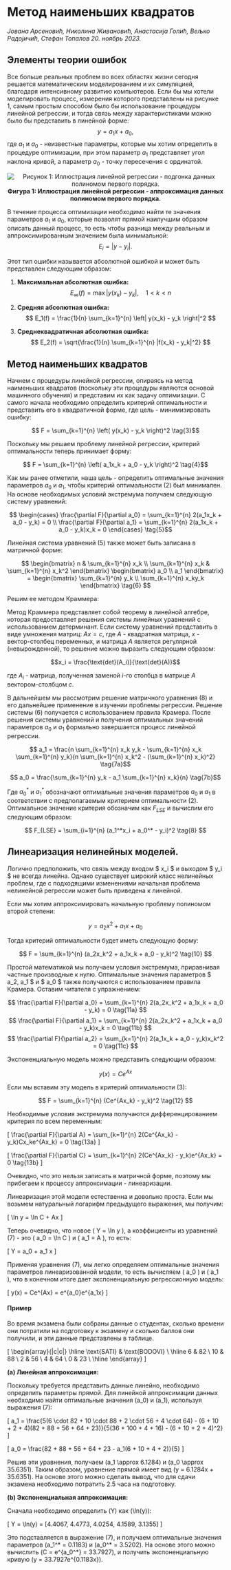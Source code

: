 # Метод наименьших квадратов
*Јована Арсеновић, Николина Живановић, Анастасија Голић,*
*Вељко Радојичић, Стефан Топалов*
*20. ноябрь 2023.*

## Элементы теории ошибок

Все больше реальных проблем во всех областях жизни сегодня решается математическим моделированием и их симуляцией, благодаря интенсивному развитию компьютеров. Если бы мы хотели моделировать процесс, измерения которого представлены на рисунке 1, самым простым способом было бы использование процедуры линейной регрессии, и тогда связь между характеристиками можно было бы представить в линейной форме:
$$ y = a_1x + a_0, \tag{1}$$
где $a_1$ и $a_0$ - неизвестные параметры, которые мы хотим определить в процедуре оптимизации, при этом параметр $a_1$ представляет угол наклона кривой, а параметр $a_0$ - точку пересечения с ординатой.
<center>

![**Рисунок 1:** Иллюстрация линейной регрессии - подгонка данных полиномом первого порядка.](leastSquaresMethod.jpeg)
**Фигура 1: Иллюстрация линейной регрессии - аппроксимация данных полиномом первого порядка.**
</center>

В течение процесса оптимизации необходимо найти те значения параметров $a_1$ и $a_0$, которые позволят прямой наилучшим образом описать данный процесс, то есть чтобы разница между реальным и аппроксимированным значением была минимальной:
$$ E_i = |y - y_i|. \tag{2}$$

Этот тип ошибки называется абсолютной ошибкой и может быть представлен следующим образом:

1. **Максимальная абсолютная ошибка:**
$$ E_\infty(f) = \max \left| y(x_k) - y_k \right|, \quad 1 < k < n $$

2. **Средняя абсолютная ошибка:**
$$ E_1(f) = \frac{1}{n} \sum_{k=1}^{n} \left| y(x_k) - y_k \right|^2 $$

3. **Среднеквадратичная абсолютная ошибка:**
$$ E_2(f) = \sqrt{\frac{1}{n} \sum_{k=1}^{n} |f(x_k) - y_k|^2} $$  

## Метод наименьших квадратов

Начнем с процедуры линейной регрессии, опираясь на метод наименьших квадратов (поскольку эти процедуры являются основой машинного обучения) и представим их как задачу оптимизации. С самого начала необходимо определить критерий оптимальности и представить его в квадратичной форме, где цель - минимизировать ошибку:

$$ F = \sum_{k=1}^{n} \left( y(x_k) - y_k \right)^2 \tag{3}$$ 

Поскольку мы решаем проблему линейной регрессии, критерий оптимальности теперь принимает форму:

$$ F = \sum_{k=1}^{n} \left( a_1x_k + a_0 - y_k \right)^2 \tag{4}$$

Как мы ранее отметили, наша цель - определить оптимальные значения параметров $a_0$ и $a_1$, чтобы критерий оптимальности (2) был минимален. На основе необходимых условий экстремума получаем следующую систему уравнений:

$$ \begin{cases}
\frac{\partial F}{\partial a_0} = \sum_{k=1}^{n} 2(a_1x_k + a_0 - y_k) = 0 \\
\frac{\partial F}{\partial a_1} = \sum_{k=1}^{n} 2(a_1x_k + a_0 - y_k)x_k = 0
\end{cases} \tag{5}$$

Линейная система уравнений (5) также может быть записана в матричной форме:

$$ \begin{bmatrix} n & \sum_{k=1}^{n} x_k \\ \sum_{k=1}^{n} x_k & \sum_{k=1}^{n} x_k^2 \end{bmatrix} \begin{bmatrix} a_0 \\ a_1 \end{bmatrix} = \begin{bmatrix} \sum_{k=1}^{n} y_k \\ \sum_{k=1}^{n} x_ky_k \end{bmatrix} \tag{6} $$

Решим ее методом Краммера: 

Mетод Краммера представляет собой теорему в линейной алгебре, которая предоставляет решения системы линейных уравнений с использованием детерминант. Если систему уравнений представить в виде умножения матриц: $Ax = c$, где $A$ - квадратная матрица, $x$ - вектор-столбец переменных, и матрица $A$ является регулярной (невырожденной), то решение можно выразить следующим образом:

$$x_i = \frac{\text{det}(A_i)}{\text{det}(A)}$$

где $A_i$ - матрица, полученная заменой $i$-го столбца в матрице $A$ вектором-столбцом $c$.

В дальнейшем мы рассмотрим решение матричного уравнения (8) и его дальнейшее применение в изучении проблемы регрессии. Решение системы (6) получается с использованием правила Крамера. После решения системы уравнений и получения оптимальных значений параметров $a_0$ и $a_1$ формально завершается процесс линейной регрессии.

$$ a_1 = \frac{n \sum_{k=1}^{n} x_k y_k - \sum_{k=1}^{n} x_k \sum_{k=1}^{n} y_k}{n \sum_{k=1}^{n} x_k^2 - (\sum_{k=1}^{n} x_k)^2} \tag{7a}$$

$$ a_0 = \frac{\sum_{k=1}^{n} y_k - a_1 \sum_{k=1}^{n} x_k}{n} \tag{7b}$$

Где $a_0^*$ и $a_1^*$ обозначают оптимальные значения параметров $a_0$ и $a_1$ в соответствии с предполагаемым критерием оптимальности (2). Оптимальное значение критерия обозначим как $F_{LSE}$ и вычислим его следующим образом:

$$ F_{LSE} = \sum_{i=1}^{n} (a_1^*x_i + a_0^* - y_i)^2 \tag{8} $$

## Линеаризация нелинейных моделей.

Логично предположить, что связь между входом $ x_i $ и выходом $ y_i $ не всегда линейна. Однако существует широкий класс нелинейных проблем, где с подходящими изменениями начальная проблема нелинейной регрессии может быть приведена к линейной.

Если мы хотим аппроксимировать начальную проблему полиномом второй степени:

$$ y = a_2x^2 + a_1x + a_0 \tag{9} $$

Тогда критерий оптимальности будет иметь следующую форму:

$$ F = \sum_{k=1}^{n} (a_2x_k^2 + a_1x_k + a_0 - y_k)^2 \tag{10} $$

Простой математикой мы получаем условия экстремума, приравнивая частные производные к нулю. Оптимальные значения параметров $ a_2, a_1 $ и $ a_0 $ также получаются с использованием правила Крамера. Оставим читателя с упражнением:


$$ \frac{\partial F}{\partial a_0} = \sum_{k=1}^{n} 2(a_2x_k^2 + a_1x_k + a_0 - y_k) = 0 \tag{11a} $$
$$ \frac{\partial F}{\partial a_1} = \sum_{k=1}^{n} 2(a_2x_k^2 + a_1x_k + a_0 - y_k)x_k = 0 \tag{11b} $$ 
$$ \frac{\partial F}{\partial a_2} = \sum_{k=1}^{n} 2(a_1x_k + a_0 - y_k)x_k^2 = 0 \tag{11с} $$

Экспоненциальную модель можно представить следующим образом:

$$ y(x) = Ce^{Ax} $$

Если мы вставим эту модель в критерий оптимальности (3):

$$ F = \sum_{k=1}^{n} (Ce^{Ax_k} - y_k)^2 \tag{12} $$

Необходимые условия экстремума получаются дифференцированием критерия по всем переменным:

\[ \frac{\partial F}{\partial A} = \sum_{k=1}^{n} 2(Ce^{Ax_k} - y_k)Cx_ke^{Ax_k} = 0 \tag{13a} \]

\[ \frac{\partial F}{\partial C} = \sum_{k=1}^{n} 2(Ce^{Ax_k} - y_k)e^{Ax_k} = 0 \tag{13b} \]

Очевидно, что это нельзя записать в матричной форме, поэтому мы прибегаем к процессу аппроксимации - линеаризации.

Линеаризация этой модели естественна и довольно проста. Если мы возьмем натуральный логарифм предыдущего выражения, мы получим:

\[ \ln y = \ln C + Ax \]

Теперь очевидно, что новое \( Y = \ln y \), а коэффициенты из уравнений (7) - это \( a_0 = \ln C \) и \( a_1 = A \), то есть:

\[ Y = a_0 + a_1 x \]

Применяя уравнения (7), мы легко определяем оптимальные значения параметров линеаризованной модели, то есть вычисляем \( a_0 \) и \( a_1 \), что в конечном итоге дает экспоненциальную регрессионную модель:

\[ y(x) = Ce^{Ax} = e^{a_0}e^{a_1x} \]


#### Пример

Во время экзамена были собраны данные о студентах, сколько времени они потратили на подготовку к экзамену и сколько баллов они получили, и эти данные представлены в таблице.

\[
\begin{array}{|c|c|}
    \hline
    \text{SATI} & \text{BODOVI} \\
    \hline
    6 & 82 \\
    10 & 88 \\
    2 & 56 \\
    4 & 64 \\
    0 & 23 \\
    \hline
\end{array}
\]

**(a) Линейная аппроксимация:**

Поскольку требуется представить данные линейно, необходимо определить параметры прямой. Для линейной аппроксимации данных необходимо найти оптимальные значения \(a_0\) и \(a_1\), используя выражения (7):

\[
a_1 = \frac{5(6 \cdot 82 + 10 \cdot 88 + 2 \cdot 56 + 4 \cdot 64) - (6 + 10 + 2 + 4)(82 + 88 + 56 + 64 + 23)}{5(36 + 100 + 4 + 16) - (6 + 10 + 2 + 4)^2}
\]

\[
a_0 = \frac{82 + 88 + 56 + 64 + 23 - a_1(6 + 10 + 4 + 2)}{5}
\]

Решив эти уравнения, получаем \(a_1 \approx 6.1284\) и \(a_0 \approx 35.6351\). Таким образом, уравнение прямой имеет вид \(y = 6.1284x + 35.6351\). На основе этого можно сделать вывод, что для сдачи экзамена необходимо потратить 2.5 часа на подготовку.

**(b) Экспоненциальная аппроксимация:**

Сначала необходимо определить \(Y\) как \(\ln(y)\):

\[ Y = \ln(y) = [4.4067, 4.4773, 4.0254, 4.1589, 3.1355] \]

Это подставляется в выражение (7), и получаем оптимальные значения параметров \(a_1^* = 0.1183\) и \(a_0^* = 3.5202\). На основе этого можно вычислить \(C = e^{a_0^*} = 33.7927\), и получить экспоненциальную кривую \(y = 33.7927e^{0.1183x}\).